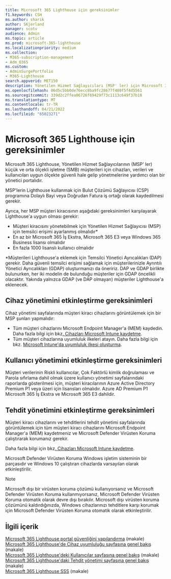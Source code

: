 ```yaml
---
title: Microsoft 365 Lighthouse için gereksinimler
f1.keywords: CSH
ms.author: sharik
author: SKjerland
manager: scotv
audience: Admin
ms.topic: article
ms.prod: microsoft-365-lighthouse
ms.localizationpriority: medium
ms.collection:
- M365-subscription-management
- Adm_O365
ms.custom:
- AdminSurgePortfolio
- M365-Lighthouse
search.appverid: MET150
description: Yönetilen Hizmet Sağlayıcıları (MSP' ler) için Microsoft 365 Lighthouse kullanmak için gereksinimlerin listesini alın.
ms.openlocfilehash: 06d5c5bb0de76ecc8ba9fc28677f480f5f4d5561
ms.sourcegitcommit: 339d2c2ffea06726f69429f73c1113c649f37b18
ms.translationtype: MT
ms.contentlocale: tr-TR
ms.lasthandoff: 04/21/2022
ms.locfileid: "65023271"
---
```

# <a name="requirements-for-microsoft-365-lighthouse"></a>Microsoft 365 Lighthouse için gereksinimler

Microsoft 365 Lighthouse, Yönetilen Hizmet Sağlayıcılarının (MSP' ler) küçük ve orta ölçekli işletme (SMB) müşterileri için cihazları, verileri ve kullanıcıları uygun ölçekte güvenli hale gelip yönetmelerine yardımcı olan bir yönetici portalıdır.

MSP'lerin Lighthouse kullanmak için Bulut Çözümü Sağlayıcısı (CSP) programına Dolaylı Bayi veya Doğrudan Fatura iş ortağı olarak kaydedilmesi gerekir.

Ayrıca, her MSP müşteri kiracısının aşağıdaki gereksinimleri karşılayarak Lighthouse'a uygun olması gerekir:

- Müşteri kiracısını yönetebilmek için Yönetilen Hizmet Sağlayıcısı (MSP) için temsilci erişimi ayarlanmış olmalıdır*
- En az bir Microsoft 365 İş Ekstra, Microsoft 365 E3 veya Windows 365 Business lisansı olmalıdır
- En fazla 1000 lisanslı kullanıcı olmalıdır

*Müşterileri Lighthouse'a eklemek için Temsilci Yönetici Ayrıcalıkları (DAP) gerekir. Daha güvenli temsilci erişimi sağlamak için müşterilerinizle Ayrıntılı Yönetici Ayrıcalıkları (GDAP) oluşturmanızı da öneririz. DAP ve GDAP birlikte bulunurken, her iki modelin de bulunduğu müşteriler için GDAP öncelikli olacaktır. Yakında yalnızca GDAP (ve DAP olmayan) müşteriler Lighthouse'a eklenecek.

## <a name="requirements-for-enabling-device-management"></a>Cihaz yönetimini etkinleştirme gereksinimleri

Cihaz yönetimi sayfalarında müşteri kiracı cihazlarını görüntülemek için bir MSP şunları yapmalıdır:

- Tüm müşteri cihazlarını Microsoft Endpoint Manager'a (MEM) kaydedin. Daha fazla bilgi için bkz[. Cihazları Microsoft Intune kaydetme](/mem/intune/enrollment/).
- Tüm müşteri cihazlarına uyumluluk ilkeleri atayın. Daha fazla bilgi için bkz. [Microsoft Intune'da uyumluluk ilkesi oluşturma](/mem/intune/protect/create-compliance-policy).

## <a name="requirements-for-enabling-user-management"></a>Kullanıcı yönetimini etkinleştirme gereksinimleri

Müşteri verilerinin Riskli kullanıcılar, Çok Faktörlü kimlik doğrulaması ve Parola sıfırlama dahil olmak üzere kullanıcı yönetimi sayfalarındaki raporlarda gösterilmesi için, müşteri kiracılarının Azure Active Directory Premium P1 veya üzeri için lisansları olmalıdır. Azure AD Premium P1 Microsoft 365 İş Ekstra ve Microsoft 365 E3 dahildir.

## <a name="requirements-for-enabling-threat-management"></a>Tehdit yönetimini etkinleştirme gereksinimleri

Müşteri kiracı cihazlarını ve tehditlerini tehdit yönetimi sayfalarında görüntülemek için tüm müşteri kiracı cihazlarını Microsoft Endpoint Manager'a (MEM) kaydetmeniz ve Microsoft Defender Virüsten Koruma çalıştırarak korumanız gerekir.

Daha fazla bilgi için bkz[. Cihazları Microsoft Intune kaydetme](/mem/intune/enrollment/).

Microsoft Defender Virüsten Koruma Windows işletim sisteminin bir parçasıdır ve Windows 10 çalıştıran cihazlarda varsayılan olarak etkinleştirilir.

> [!NOTE]
> Microsoft dışı bir virüsten koruma çözümü kullanıyorsanız ve Microsoft Defender Virüsten Koruma kullanmıyorsanız, Microsoft Defender Virüsten Koruma otomatik olarak devre dışı bırakılır. Microsoft dışı virüsten koruma çözümünü kaldırdığınızda, Windows cihazlarınızı tehditlere karşı korumak için Microsoft Defender Virüsten Koruma otomatik olarak etkinleştirilir.

## <a name="related-content"></a>İlgili içerik

[Microsoft 365 Lighthouse portal güvenliğini yapılandırma](m365-lighthouse-configure-portal-security.md) (makale)\
[Microsoft 365 Lighthouse'de Cihaz uyumluluğu sayfasına genel bakış](m365-lighthouse-device-compliance-page-overview.md) (makale)\
[Microsoft 365 Lighthouse'deki Kullanıcılar sayfasına genel bakış](m365-lighthouse-users-page-overview.md) (makale)\
[Microsoft 365 Lighthouse'daki Tehdit yönetimi sayfasına genel bakış](m365-lighthouse-threat-management-page-overview.md) (makale)\
[Microsoft 365 Lighthouse SSS](m365-lighthouse-faq.yml) (makale)

